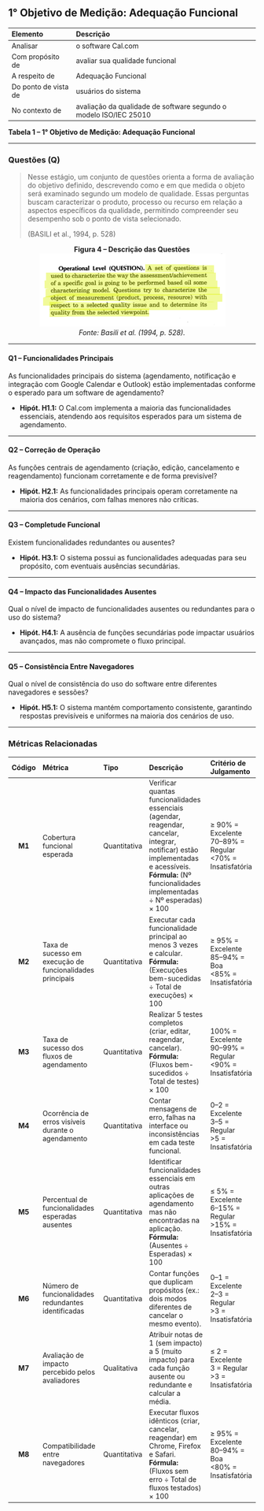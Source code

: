 ## 1° Objetivo de Medição: Adequação Funcional

| Elemento | Descrição |
| :-- | :-- |
| Analisar | o software Cal.com |
| Com propósito de | avaliar sua qualidade funcional |
| A respeito de | Adequação Funcional |
| Do ponto de vista de | usuários do sistema |
| No contexto de | avaliação da qualidade de software segundo o modelo ISO/IEC 25010 |

**Tabela 1 – 1° Objetivo de Medição: Adequação Funcional**

---

### Questões (Q)

>Nesse estágio, um conjunto de questões orienta a forma de avaliação do objetivo definido, descrevendo como e em que medida o objeto será examinado segundo um modelo de qualidade.
>Essas perguntas buscam caracterizar o produto, processo ou recurso em relação a aspectos específicos da qualidade, permitindo compreender seu desempenho sob o ponto de vista selecionado.
>
>(BASILI et al., 1994, p. 528)

<div align="center">
  <strong>Figura 4 – Descrição das Questões</strong>
  <br>
  <img src="../assets/GQM/basili_questions.png" alt="Diagrama GQM com Nível Conceitual, Operacional e Quantitativo">
  <br>
  <em>Fonte: Basili et al. (1994, p. 528).</em>
</div>

---

#### Q1 – Funcionalidades Principais
As funcionalidades principais do sistema (agendamento, notificação e integração com Google Calendar e Outlook) estão implementadas conforme o esperado para um software de agendamento?

- **Hipót. H1.1:** O Cal.com implementa a maioria das funcionalidades essenciais, atendendo aos requisitos esperados para um sistema de agendamento.

---

#### Q2 – Correção de Operação
As funções centrais de agendamento (criação, edição, cancelamento e reagendamento) funcionam corretamente e de forma previsível?

- **Hipót. H2.1:** As funcionalidades principais operam corretamente na maioria dos cenários, com falhas menores não críticas.

---

#### Q3 – Completude Funcional
Existem funcionalidades redundantes ou ausentes?

- **Hipót. H3.1:** O sistema possui as funcionalidades adequadas para seu propósito, com eventuais ausências secundárias.

---

#### Q4 – Impacto das Funcionalidades Ausentes
Qual o nível de impacto de funcionalidades ausentes ou redundantes para o uso do sistema?

- **Hipót. H4.1:** A ausência de funções secundárias pode impactar usuários avançados, mas não compromete o fluxo principal.

---

#### Q5 – Consistência Entre Navegadores
Qual o nível de consistência do uso do software entre diferentes navegadores e sessões?

- **Hipót. H5.1:** O sistema mantém comportamento consistente, garantindo respostas previsíveis e uniformes na maioria dos cenários de uso.

---

### Métricas Relacionadas

| **Código** | **Métrica** | **Tipo** | **Descrição** | **Critério de Julgamento** |
|:--:|:--|:--|:--|:--|
| **M1** | Cobertura funcional esperada | Quantitativa | Verificar quantas funcionalidades essenciais (agendar, reagendar, cancelar, integrar, notificar) estão implementadas e acessíveis.<br>**Fórmula:** (Nº funcionalidades implementadas ÷ Nº esperadas) × 100 | ≥ 90% = Excelente <br>70–89% = Regular <br><70% = Insatisfatória |
| **M2** | Taxa de sucesso em execução de funcionalidades principais | Quantitativa | Executar cada funcionalidade principal ao menos 3 vezes e calcular.<br>**Fórmula:** (Execuções bem-sucedidas ÷ Total de execuções) × 100 | ≥ 95% = Excelente <br>85–94% = Boa <br><85% = Insatisfatória |
| **M3** | Taxa de sucesso dos fluxos de agendamento | Quantitativa | Realizar 5 testes completos (criar, editar, reagendar, cancelar).<br>**Fórmula:** (Fluxos bem-sucedidos ÷ Total de testes) × 100 | 100% = Excelente <br>90–99% = Regular <br><90% = Insatisfatória |
| **M4** | Ocorrência de erros visíveis durante o agendamento | Quantitativa | Contar mensagens de erro, falhas na interface ou inconsistências em cada teste funcional. | 0–2 = Excelente <br>3–5 = Regular <br>>5 = Insatisfatória |
| **M5** | Percentual de funcionalidades esperadas ausentes | Quantitativa | Identificar funcionalidades essenciais em outras aplicações de agendamento mas não encontradas na aplicação.<br>**Fórmula:** (Ausentes ÷ Esperadas) × 100 | ≤ 5% = Excelente <br>6–15% = Regular <br>>15% = Insatisfatória |
| **M6** | Número de funcionalidades redundantes identificadas | Quantitativa | Contar funções que duplicam propósitos (ex.: dois modos diferentes de cancelar o mesmo evento). | 0–1 = Excelente <br>2–3 = Regular <br>>3 = Insatisfatória |
| **M7** | Avaliação de impacto percebido pelos avaliadores | Qualitativa | Atribuir notas de 1 (sem impacto) a 5 (muito impacto) para cada função ausente ou redundante e calcular a média. | ≤ 2 = Excelente <br>3 = Regular <br>>3 = Insatisfatória |
| **M8** | Compatibilidade entre navegadores | Quantitativa | Executar fluxos idênticos (criar, cancelar, reagendar) em Chrome, Firefox e Safari.<br>**Fórmula:** (Fluxos sem erro ÷ Total de fluxos testados) × 100 | ≥ 95% = Excelente <br>80–94% = Boa <br><80% = Insatisfatória |
